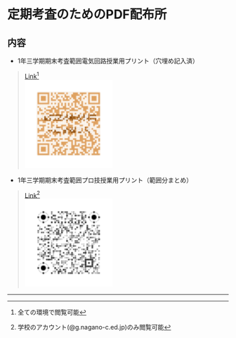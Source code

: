 # 定期考査のためのPDF配布所

## 内容
- 1年三学期期末考査範囲電気回路授業用プリント（穴埋め記入済）
> [Link](./1nen/3ki-denki/index.html)[^1]  
> <img src="./1nen/3ki-denki/QRcode_C3.svg" width="200px">

- 1年三学期期末考査範囲プロ技授業用プリント（範囲分まとめ）
> [Link](./1nen/3ki-progi/index.html)[^2]  
> <img src="./1nen/3ki-progi/QRcode_A3.svg" width="200px">

- - -

[^1]: 全ての環境で閲覧可能
[^2]: 学校のアカウント(@g.nagano-c.ed.jp)のみ閲覧可能